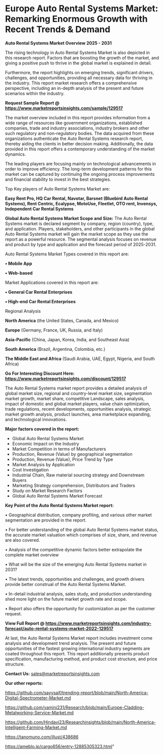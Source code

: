 # Europe Auto Rental Systems Market: Remarking Enormous Growth with Recent Trends & Demand

<Strong> Auto Rental Systems Market Overview 2025 - 2031</strong>

The rising technology in Auto Rental Systems Market is also depicted in this research report. Factors that are boosting the growth of the market, and giving a positive push to thrive in the global market is explained in detail.

Furthermore, the report highlights on emerging trends, significant drivers, challenges, and opportunities, providing all necessary data for thriving in the industry. This report market research offers a comprehensive perspective, including an in-depth analysis of the present and future scenarios within the industry.

<strong>Request Sample Report @ <a href=https://www.marketreportsinsights.com/sample/129517>https://www.marketreportsinsights.com/sample/129517</a></strong>

The market overview included in this report provides information from a wide range of resources like government organizations, established companies, trade and industry associations, industry brokers and other such regulatory and non-regulatory bodies. The data acquired from these organizations authenticate the Auto Rental Systems research report, thereby aiding the clients in better decision making. Additionally, the data provided in this report offers a contemporary understanding of the market dynamics.

The leading players are focusing mainly on technological advancements in order to improve efficiency. The long-term development patterns for this market can be captured by continuing the ongoing process improvements and financial stability to invest in the best strategies.

Top Key players of Auto Rental Systems Market are:

<strong>Easy Rent Pro, HQ Car Rental, Navotar, Barsnet (Bluebird Auto Rental Systems), Rent Centric, Ecalypse, MotoUse, Fleetlet, OTO rent, Invensys, Independent Car Rental Systems</strong>

<strong><b>Global Auto Rental Systems Market Scope and Size:</b></strong>
The Auto Rental Systems market is declared segment by company, region (country), type, and application. Players, stakeholders, and other participants in the global Auto Rental Systems market will gain the market scope as they use the report as a powerful resource. The segmental analysis focuses on revenue and product by type and application and the forecast period of 2025-2031.

Auto Rental Systems Market Types covered in this report are:

<strong>• Mobile App

• Web-based</strong>

Market Applications covered in this report are:

<strong>• General Car Rental Enterprises

• High-end Car Rental Enterprises</strong> 

Regional Analysis

<strong>North America</strong> (the United States, Canada, and Mexico)

<strong>Europe</strong> (Germany, France, UK, Russia, and Italy)

<strong>Asia-Pacific</strong> (China, Japan, Korea, India, and Southeast Asia)

<strong>South America</strong> (Brazil, Argentina, Colombia, etc.)

<strong>The Middle East and Africa</strong> (Saudi Arabia, UAE, Egypt, Nigeria, and South Africa)

<strong>Go For Interesting Discount Here: <a href=https://www.marketreportsinsights.com/discount/129517>https://www.marketreportsinsights.com/discount/129517</a></strong>

The Auto Rental Systems market report provides a detailed analysis of global market size, regional and country-level market size, segmentation market growth, market share, competitive Landscape, sales analysis, impact of domestic and global market players, value chain optimization, trade regulations, recent developments, opportunities analysis, strategic market growth analysis, product launches, area marketplace expanding, and technological innovations.

<strong><b>Major factors covered in the report:</b></strong>
<ul>
  <li>Global Auto Rental Systems Market </li>
  <li>Economic Impact on the Industry</li>
  <li>Market Competition in terms of Manufacturers</li>
  <li>Production, Revenue (Value) by geographical segmentation</li>
  <li>Production, Revenue (Value), Price Trend by Type</li>
  <li>Market Analysis by Application</li>
  <li>Cost Investigation</li>
  <li>Industrial Chain, Raw material sourcing strategy and Downstream Buyers</li>
  <li>Marketing Strategy comprehension, Distributors and Traders</li>
  <li>Study on Market Research Factors</li>
  <li>Global Auto Rental Systems Market Forecast</li>
</ul>

<strong><b>Key Point of the Auto Rental Systems Market report:</b></strong>

• Geographical distribution, company profiling, and various other market segmentation are provided in the report.

• For better understanding of the global Auto Rental Systems market status, the accurate market valuation which comprises of size, share, and revenue are also covered.

• Analysis of the competitive dynamic factors better extrapolate the complete market overview

• What will be the size of the emerging Auto Rental Systems market in 2031?

• The latest trends, opportunities and challenges, and growth drivers provide better construal of the Auto Rental Systems Market.

• In-detail industrial analysis, sales study, and production understanding shed more light on the future market growth rate and scope.

• Report also offers the opportunity for customization as per the customer request.

<strong><b>View Full Report @ <a href=https://www.marketreportsinsights.com/industry-forecast/auto-rental-systems-market-2022-129517>https://www.marketreportsinsights.com/industry-forecast/auto-rental-systems-market-2022-129517</a></b></strong>


At last, the Auto Rental Systems Market report includes investment come analysis and development trend analysis. The present and future opportunities of the fastest growing international industry segments are coated throughout this report. This report additionally presents product specification, manufacturing method, and product cost structure, and price structure.

<strong>Contact Us:</strong>
sales@marketreportsinsights.com

<strong>Our other reports:</strong>

<a href=https://github.com/sayysaif/trending-report/blob/main/North-America-Digital-Spectrometer-Market.md>https://github.com/sayysaif/trending-report/blob/main/North-America-Digital-Spectrometer-Market.md</a>

<a href=https://github.com/yamini231/Research/blob/main/Europe-Cladding-Metalworking-Service-Market.md>https://github.com/yamini231/Research/blob/main/Europe-Cladding-Metalworking-Service-Market.md</a>

<a href=https://github.com/Hindavi23/Researchinsights/blob/main/North-America-Intelligent-Farming-Market.md>https://github.com/Hindavi23/Researchinsights/blob/main/North-America-Intelligent-Farming-Market.md</a>

<a href=https://tanomuno.com/illust/438686>https://tanomuno.com/illust/438686</a>

<a href=https://ameblo.jp/cargo656/entry-12885305323.html>https://ameblo.jp/cargo656/entry-12885305323.html</a>"

